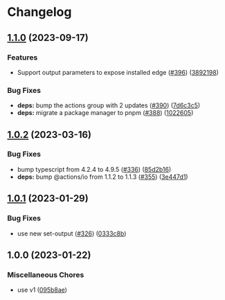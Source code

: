 # Changelog

## [1.1.0](https://github.com/browser-actions/setup-edge/compare/setup-edge-v1.0.2...setup-edge-v1.1.0) (2023-09-17)


### Features

* Support output parameters to expose installed edge ([#396](https://github.com/browser-actions/setup-edge/issues/396)) ([3892198](https://github.com/browser-actions/setup-edge/commit/389219807401df203d8536ab26631b6e7474ffc7))


### Bug Fixes

* **deps:** bump the actions group with 2 updates ([#390](https://github.com/browser-actions/setup-edge/issues/390)) ([7d6c3c5](https://github.com/browser-actions/setup-edge/commit/7d6c3c5dc8f65d178b691335bc772c42164d2ad2))
* **deps:** migrate a package manager to pnpm ([#388](https://github.com/browser-actions/setup-edge/issues/388)) ([1022605](https://github.com/browser-actions/setup-edge/commit/102260513477ae7d3a6570b62d98361fbe1d2046))

## [1.0.2](https://github.com/browser-actions/setup-edge/compare/setup-edge-v1.0.1...setup-edge-v1.0.2) (2023-03-16)


### Bug Fixes

* bump typescript from 4.2.4 to 4.9.5 ([#336](https://github.com/browser-actions/setup-edge/issues/336)) ([85d2b16](https://github.com/browser-actions/setup-edge/commit/85d2b16f26c62bd44248391576446e52201618de))
* **deps:** bump @actions/io from 1.1.2 to 1.1.3 ([#355](https://github.com/browser-actions/setup-edge/issues/355)) ([3e447d1](https://github.com/browser-actions/setup-edge/commit/3e447d13fb0b58679e64f4a52685abc659389f2b))

## [1.0.1](https://github.com/browser-actions/setup-edge/compare/setup-edge-v1.0.0...setup-edge-v1.0.1) (2023-01-29)


### Bug Fixes

* use new set-output ([#326](https://github.com/browser-actions/setup-edge/issues/326)) ([0333c8b](https://github.com/browser-actions/setup-edge/commit/0333c8b87a4cbae011aa219744adc63ae99513e7))

## 1.0.0 (2023-01-22)


### Miscellaneous Chores

* use v1 ([095b8ae](https://github.com/browser-actions/setup-edge/commit/095b8aeb50916b9de29495ce76631dcdfaf5ec23))
